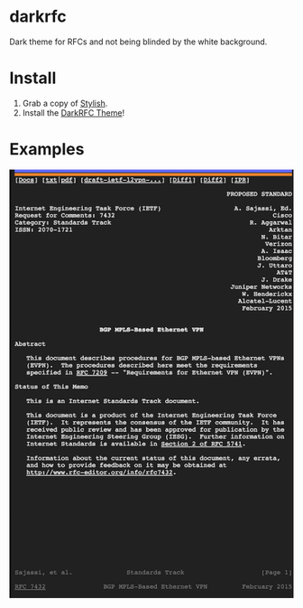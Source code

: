 darkrfc
=======

Dark theme for RFCs and not being blinded by the white background.

# Install
1. Grab a copy of [Stylish](https://chrome.google.com/webstore/detail/stylish/fjnbnpbmkenffdnngjfgmeleoegfcffe).
2. Install the [DarkRFC Theme](https://userstyles.org/styles/107085/darkrfc)!

# Examples
![BGP HTML RFC](https://raw.githubusercontent.com/evanscottgray/darkrfc/master/ss1.png)
